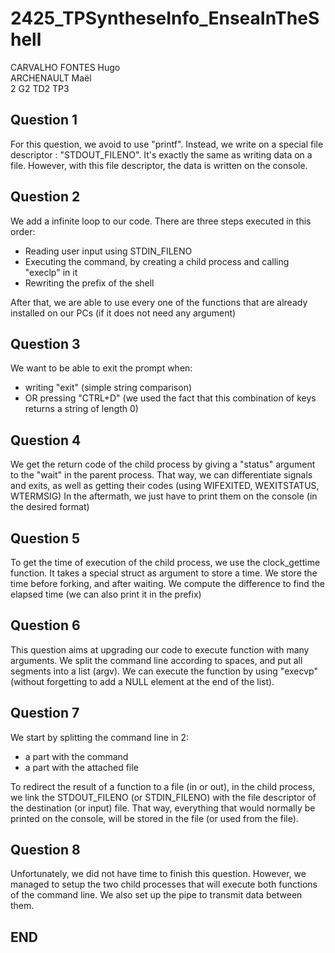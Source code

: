 # 2425_TPSyntheseInfo_EnseaInTheShell
CARVALHO FONTES Hugo  
ARCHENAULT Maël  
2 G2 TD2 TP3  


## Question 1
For this question, we avoid to use "printf". Instead, we write on a special file descriptor : "STDOUT_FILENO". It's exactly the same as writing data on a file. However, with this file descriptor, the data is written on the console.

## Question 2

We add a infinite loop to our code. There are three steps executed in this order:
- Reading user input using STDIN_FILENO
- Executing the command, by creating a child process and calling "execlp" in it
- Rewriting the prefix of the shell

After that, we are able to use every one of the functions that are already installed on our PCs (if it does not need any argument)

## Question 3

We want to be able to exit the prompt when:
- writing "exit" (simple string comparison)
- OR pressing "CTRL+D" (we used the fact that this combination of keys returns a string of length 0)

## Question 4

We get the return code of the child process by giving a "status" argument to the "wait" in the parent process.
That way, we can differentiate signals and exits, as well as getting their codes (using WIFEXITED, WEXITSTATUS, WTERMSIG)
In the aftermath, we just have to print them on the console (in the desired format)

## Question 5

To get the time of execution of the child process, we use the clock_gettime function. It takes a special struct as argument to store a time.
We store the time before forking, and after waiting. We compute the difference to find the elapsed time (we can also print it in the prefix)

## Question 6 

This question aims at upgrading our code to execute function with many arguments.
We split the command line according to spaces, and put all segments into a list (argv). We can execute the function by using "execvp" (without forgetting to add a NULL element at the end of the list).

## Question 7

We start by splitting the command line in 2:
- a part with the command
- a part with the attached file

To redirect the result of a function to a file (in or out), in the child process, we link the STDOUT_FILENO (or STDIN_FILENO) with the file descriptor of the destination (or input) file. That way, everything that would normally be printed on the console, will be stored in the file (or used from the file).

## Question 8

Unfortunately, we did not have time to finish this question. However, we managed to setup the two child processes that will execute both functions of the command line. We also set up the pipe to transmit data between them. 

## END



